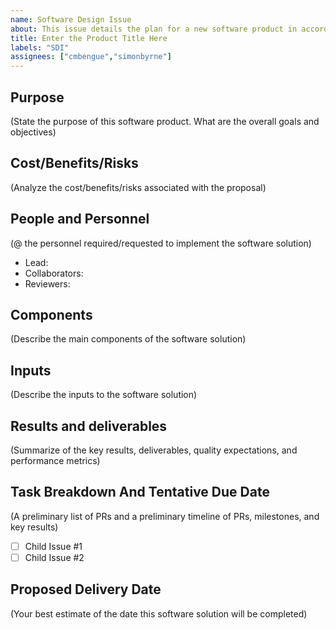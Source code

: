 ```yaml
---
name: Software Design Issue
about: This issue details the plan for a new software product in accordance with CliMA's Software Design Review Policy.
title: Enter the Product Title Here
labels: "SDI"
assignees: ["cmbengue","simonbyrne"]
---
```


## Purpose
(State the purpose of this software product. What are the overall goals and objectives)

## Cost/Benefits/Risks
(Analyze the cost/benefits/risks associated with the proposal)

## People and Personnel
(@ the personnel required/requested to implement the software solution)
- Lead:
- Collaborators:
- Reviewers:

## Components
(Describe the main components of the software solution)

## Inputs
(Describe the inputs to the software solution)

## Results and deliverables
(Summarize of the key results, deliverables, quality expectations, and performance metrics)

## Task Breakdown And Tentative Due Date
(A preliminary list of PRs and a preliminary timeline of PRs, milestones, and key results)
- [ ] Child Issue #1
- [ ] Child Issue #2

## Proposed Delivery Date
(Your best estimate of the date this software solution will be completed)
